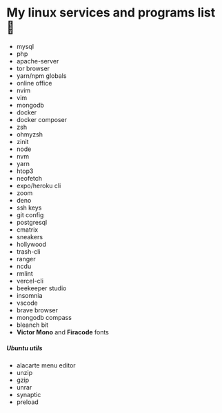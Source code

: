# My linux services and programs list 🐧

- mysql
- php
- apache-server
- tor browser
- yarn/npm globals
- online office
- nvim
- vim
- mongodb
- docker
- docker composer
- zsh
- ohmyzsh
- zinit
- node
- nvm
- yarn
- htop3
- neofetch
- expo/heroku cli
- zoom
- deno
- ssh keys
- git config
- postgresql
- cmatrix
- sneakers
- hollywood
- trash-cli
- ranger
- ncdu
- rmlint
- vercel-cli
- beekeeper studio
- insomnia
- vscode
- brave browser
- mongodb compass
- bleanch bit
- **Victor Mono** and **Firacode** fonts

##### Ubuntu utils

- alacarte menu editor
- unzip
- gzip
- unrar
- synaptic
- preload
